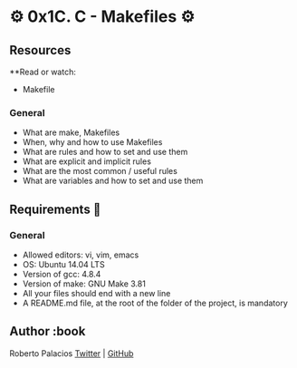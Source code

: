 # :gear: 0x1C. C - Makefiles :gear:
 

## Resources

**Read or watch:

- Makefile


### General
- What are make, Makefiles
- When, why and how to use Makefiles
- What are rules and how to set and use them
- What are explicit and implicit rules
- What are the most common / useful rules
- What are variables and how to set and use them

## Requirements :triangular_ruler:

### General
- Allowed editors: vi, vim, emacs
- OS: Ubuntu 14.04 LTS
- Version of gcc: 4.8.4
- Version of make: GNU Make 3.81
- All your files should end with a new line
- A README.md file, at the root of the folder of the project, is mandatory

## Author :book
Roberto Palacios [Twitter](https://twitter.com/robpalacios11) | [GitHub](https://github.com/robpalacios1)
